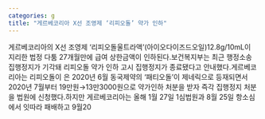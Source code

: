 ```yaml
---
categories: g
title: "게르베코리아 X선 조영제 ‘리피오돌’ 약가 인하"
---
```

게르베코리아의 X선 조영제 ‘리피오돌울트라액’(아이오다이즈드오일)12.8g/10mL이 지리한 법정 다툼 27개월만에 급여 상한금액이 인하된다.보건복지부는 최근 행정소송 집행정지가 기각돼 리피오돌 약가 인하 고시 집행정지가 종료됐다고 안내했다.게르베코리아는 리피오돌이 은 2020년 6월 동국제약의 ‘패티오돌’이 제네릭으로 등재되면서 2020년 7월부터 19만원→13만3000원으로 약가인하 처분을 받자 즉각 집행정지 처분을 법원에 신청했다.하지만 게르베코리아는 올해 1월 27일 1심법원과 8월 25일 항소심에서 잇따라 패배하고 9월20